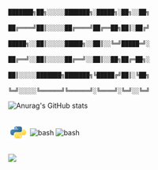 







```
                                                  ███████╗██╗░░░░░███████╗░█████╗░██╗░░██╗
                                                  ██╔════╝██║░░░░░██╔════╝██╔══██╗██║░██╔╝
                                                  █████╗░░██║░░░░░█████╗░░██║░░╚═╝█████═╝░
                                                  ██╔══╝░░██║░░░░░██╔══╝░░██║░░██╗██╔═██╗░
                                                  ██║░░░░░███████╗███████╗╚█████╔╝██║░╚██╗
                                                  ╚═╝░░░░░╚══════╝╚══════╝░╚════╝░╚═╝░░╚═╝
```



![Anurag's GitHub stats](https://github-readme-stats.vercel.app/api?username=00fleck&show_icons=true&theme=dark)

<div style="display: inline_block"><br>
 <img align="center" alt="Python" height="30" width="40" src="https://raw.githubusercontent.com/devicons/devicon/master/icons/python/python-original.svg">
 <img align="center" alt="bash" height="30" width="40" <img src="https://cdn.jsdelivr.net/gh/devicons/devicon@latest/icons/bash/bash-original.svg"  <i class="devicon-bash-plain"></i>
 <img align="center" alt="bash" height="30" width="40" <img src="https://cdn.jsdelivr.net/gh/devicons/devicon@latest/icons/linux/linux-original.svg" />

</div>
  
  ##
 
<div> 
 <a href="https://discord.gg" target="_blank"><img src="https://img.shields.io/badge/Discord-7289DA?style=for-the-badge&logo=discord&logoColor=white" target="_blank"></a> 
  
</div>
